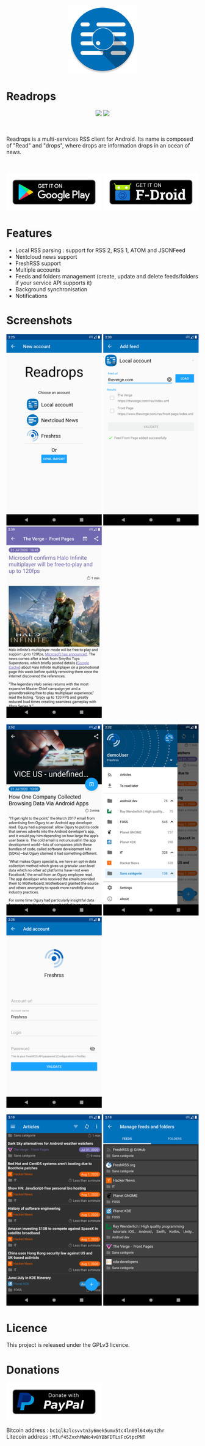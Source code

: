 <p align="center">
	<img src="fastlane/metadata/android/en-US/images/icon.png" width=180>
</p>


# Readrops

<p align="center">
<a href="https://github.com/readrops/Readrops/actions"><img src="https://github.com/readrops/Readrops/workflows/Android%20CI/badge.svg?branch=develop"></a>
<a href="https://codecov.io/gh/readrops/Readrops"><img src="https://codecov.io/gh/readrops/Readrops/branch/develop/graph/badge.svg?token=229PNPQPMM"></a>

<br/><br/>
Readrops is a multi-services RSS client for Android. Its name is composed of "Read" and "drops", where drops are information drops in an ocean of news.

<br/><br/>
<a href="https://play.google.com/store/apps/details?id=com.readrops.app"><img src="images/google-play-badge.png" width=250></a>
<a href="https://f-droid.org/en/packages/com.readrops.app/"><img src="images/fdroid-badge.png" width=250></a>

</p>

# Features

- Local RSS parsing : support for RSS 2, RSS 1, ATOM and JSONFeed
- Nextcloud news support
- FreshRSS support
- Multiple accounts
- Feeds and folders management (create, update and delete feeds/folders if your service API supports it)
- Background synchronisation
- Notifications

# Screenshots

<img src="fastlane/metadata/android/en-US/images/phoneScreenshots/Screenshot_1.png" width=250> <img src="fastlane/metadata/android/en-US/images/phoneScreenshots/Screenshot_2.png" width=250> <img src="fastlane/metadata/android/en-US/images/phoneScreenshots/Screenshot_3.png" width=250> 

<img src="fastlane/metadata/android/en-US/images/phoneScreenshots/Screenshot_4.png" width=250> <img src="fastlane/metadata/android/en-US/images/phoneScreenshots/Screenshot_5.png" width=250> <img src="fastlane/metadata/android/en-US/images/phoneScreenshots/Screenshot_6.png" width=250>

<img src="fastlane/metadata/android/en-US/images/phoneScreenshots/Screenshot_7.png" width=250> <img src="fastlane/metadata/android/en-US/images/phoneScreenshots/Screenshot_8.png" width=250>

# Licence

This project is released under the GPLv3 licence.

# Donations

[<img src="images/paypal-badge.png" width=250>](https://paypal.me/readropsapp)

Bitcoin address : `bc1qlkzlcsvvtn3y6mek5umv5tc4ln09l64x6y42hr` <br />
Litecoin address : `MTuf45ZvxhMWWo4v8YBbFDTLsFcGtpcPNT`

